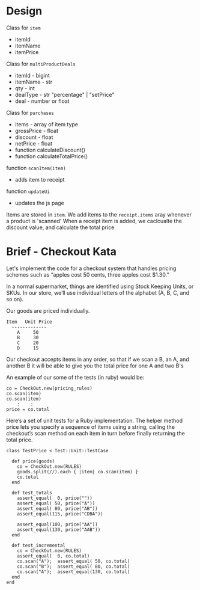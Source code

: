 # Design

Class for `item`
- itemId
- itemName 
- itemPrice

Class for `multiProductDeals`
- itemId - bigint
- itemName - str
- qty - int
- dealType - str "percentage" | "setPrice"
- deal - number or float 

Class for `purchases`
- items - array of item type
- grossPrice - float
- discount - float
- netPrice - float
- function calculateDiscount()
- function calculateTotalPrice()

function `scanItem(item)`
- adds item to receipt

function `updateUi`
- updates the js page

Items are stored in `item`. We add items to the `receipt.items` aray whenever a product is 'scanned'
When a receipt item is added, we caclcualte the discount value, and calculate the total price




# Brief - Checkout Kata

Let's implement the code for a checkout system that handles pricing schemes such as “apples cost 50 cents, three apples cost $1.30.”

In a normal supermarket, things are identified using Stock Keeping Units, or SKUs. In our store, we’ll use individual letters of the alphabet (A, B, C, and so on). 

Our goods are priced individually.

~~~
Item   Unit Price  
  -------------
    A     50  
    B     30 
    C     20
    D     15
~~~

Our checkout accepts items in any order, so that if we scan a B, an A, and another B it will be able to give you the total price for one A and two B's

An example of our some of the tests (in ruby) would be:

~~~
co = CheckOut.new(pricing_rules)
co.scan(item)
co.scan(item)
    :    :
price = co.total
~~~

Here’s a set of unit tests for a Ruby implementation. The helper method price lets you specify a sequence of items using a string, calling the checkout’s scan method on each item in turn before finally returning the total price.

~~~
class TestPrice < Test::Unit::TestCase

  def price(goods)
    co = CheckOut.new(RULES)
    goods.split(//).each { |item| co.scan(item) }
    co.total
  end

  def test_totals
    assert_equal(  0, price(""))
    assert_equal( 50, price("A"))
    assert_equal( 80, price("AB"))
    assert_equal(115, price("CDBA"))

    assert_equal(100, price("AA"))
    assert_equal(130, price("AAB"))
  end

  def test_incremental
    co = CheckOut.new(RULES)
    assert_equal(  0, co.total)
    co.scan("A");  assert_equal( 50, co.total)
    co.scan("B");  assert_equal( 80, co.total)
    co.scan("A");  assert_equal(130, co.total)
  end
end
~~~